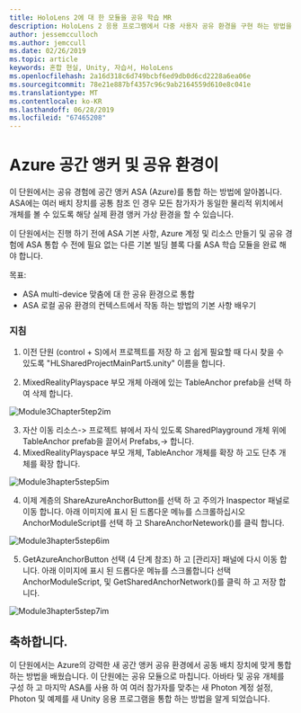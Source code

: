 ```yaml
---
title: HoloLens 2에 대 한 모듈을 공유 학습 MR
description: HoloLens 2 응용 프로그램에서 다중 사용자 공유 환경을 구현 하는 방법을 알아보려면이 과정을 완료 합니다.
author: jessemcculloch
ms.author: jemccull
ms.date: 02/26/2019
ms.topic: article
keywords: 혼합 현실, Unity, 자습서, HoloLens
ms.openlocfilehash: 2a16d318c6d749bcbf6ed9db0d6cd2228a6ea06e
ms.sourcegitcommit: 78e21e887bf4357c96c9ab2164559d610e8c041e
ms.translationtype: MT
ms.contentlocale: ko-KR
ms.lasthandoff: 06/28/2019
ms.locfileid: "67465208"
---
```

# <a name="azure-spatial-anchors-and-shared-experiences"></a>Azure 공간 앵커 및 공유 환경이

이 단원에서는 공유 경험에 공간 앵커 ASA (Azure)를 통합 하는 방법에 알아봅니다. ASA에는 여러 배치 장치를 공통 참조 인 경우 모든 참가자가 동일한 물리적 위치에서 개체를 볼 수 있도록 해당 실제 환경 앵커 가상 환경을 할 수 있습니다.

이 단원에서는 진행 하기 전에 ASA 기본 사항, Azure 계정 및 리소스 만들기 및 공유 경험에 ASA 통합 수 전에 필요 없는 다른 기본 빌딩 블록 다룰 ASA 학습 모듈을 완료 해야 합니다.

목표:

- ASA multi-device 맞춤에 대 한 공유 환경으로 통합
- ASA 로컬 공유 환경의 컨텍스트에서 작동 하는 방법의 기본 사항 배우기

### <a name="instructions"></a>지침

1. 이전 단원 (control + S)에서 프로젝트를 저장 하 고 쉽게 필요할 때 다시 찾을 수 있도록 "HLSharedProjectMainPart5.unity" 이름을 합니다.

2. MixedRealityPlayspace 부모 개체 아래에 있는 TableAnchor prefab을 선택 하 여 삭제 합니다.

![Module3Chapter5tep2im](images/module3chapter5step2im.PNG)



3.  자산 이동 리소스-> 프로젝트 뷰에서 자식 있도록 SharedPlayground 개체 위에 TableAnchor prefab을 끌어서 Prefabs,-> 합니다.
4.  MixedRealityPlayspace 부모 개체, TableAnchor 개체를 확장 하 고도 단추 개체를 확장 합니다. 

![Module3hapter5step5im](images/module3chapter5step5im.PNG)

4. 이제 계층의 ShareAzureAnchorButton를 선택 하 고 주의가 Inaspector 패널로 이동 합니다. 아래 이미지에 표시 된 드롭다운 메뉴를 스크롤하십시오 AnchorModuleScript를 선택 하 고 ShareAnchorNetework()를 클릭 합니다.

![Module3hapter5step6im](images/module3chapter5step6im.PNG)

5. GetAzureAnchorButton 선택 (4 단계 참조) 하 고 [관리자] 패널에 다시 이동 합니다. 아래 이미지에 표시 된 드롭다운 메뉴를 스크롤합니다 선택 AnchorModuleScript, 및 GetSharedAnchorNetwork()를 클릭 하 고 저장 합니다.

![Module3hapter5step7im](images/module3chapter5step7im.PNG)




## <a name="congratulations"></a>축하합니다.

이 단원에서는 Azure의 강력한 새 공간 앵커 공유 환경에서 공동 배치 장치에 맞게 통합 하는 방법을 배웠습니다. 이 단원에는 공유 모듈으로 마칩니다. 아바타 및 공유 개체를 구성 하 고 마지막 ASA를 사용 하 여 여러 참가자를 맞추는 새 Photon 계정 설정, Photon 및 예제를 새 Unity 응용 프로그램을 통합 하는 방법을 알게 되었습니다. 

